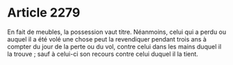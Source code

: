 # Article 2279

En fait de meubles, la possession vaut titre.   Néanmoins, celui qui a perdu ou auquel il a été volé une chose peut la revendiquer pendant trois ans à compter du jour de la perte ou du vol, contre celui dans les mains duquel il la trouve ; sauf à celui-ci son recours contre celui duquel il la tient.